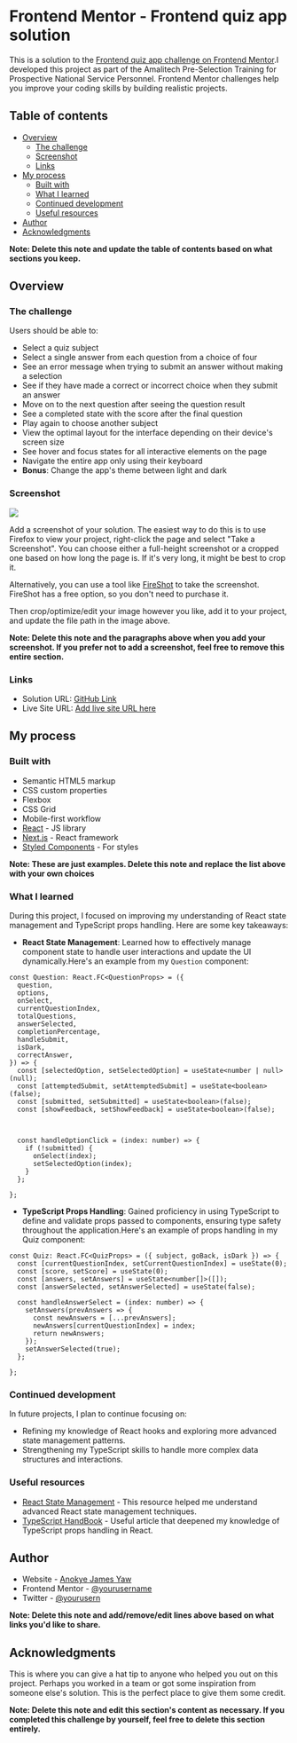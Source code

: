 # Frontend Mentor - Frontend quiz app solution

This is a solution to the [Frontend quiz app challenge on Frontend Mentor](https://www.frontendmentor.io/challenges/frontend-quiz-app-BE7xkzXQnU).I developed this project as part of the Amalitech Pre-Selection Training for Prospective National Service Personnel. Frontend Mentor challenges help you improve your coding skills by building realistic projects. 

## Table of contents

- [Overview](#overview)
  - [The challenge](#the-challenge)
  - [Screenshot](#screenshot)
  - [Links](#links)
- [My process](#my-process)
  - [Built with](#built-with)
  - [What I learned](#what-i-learned)
  - [Continued development](#continued-development)
  - [Useful resources](#useful-resources)
- [Author](#author)
- [Acknowledgments](#acknowledgments)

**Note: Delete this note and update the table of contents based on what sections you keep.**

## Overview

### The challenge

Users should be able to:

- Select a quiz subject
- Select a single answer from each question from a choice of four
- See an error message when trying to submit an answer without making a selection
- See if they have made a correct or incorrect choice when they submit an answer
- Move on to the next question after seeing the question result
- See a completed state with the score after the final question
- Play again to choose another subject
- View the optimal layout for the interface depending on their device's screen size
- See hover and focus states for all interactive elements on the page
- Navigate the entire app only using their keyboard
- **Bonus**: Change the app's theme between light and dark

### Screenshot

![](./screenshot.jpg)

Add a screenshot of your solution. The easiest way to do this is to use Firefox to view your project, right-click the page and select "Take a Screenshot". You can choose either a full-height screenshot or a cropped one based on how long the page is. If it's very long, it might be best to crop it.

Alternatively, you can use a tool like [FireShot](https://getfireshot.com/) to take the screenshot. FireShot has a free option, so you don't need to purchase it. 

Then crop/optimize/edit your image however you like, add it to your project, and update the file path in the image above.

**Note: Delete this note and the paragraphs above when you add your screenshot. If you prefer not to add a screenshot, feel free to remove this entire section.**

### Links

- Solution URL: [GitHub Link](https://github.com/jyanokye/Quiz-App)
- Live Site URL: [Add live site URL here](https://your-live-site-url.com)

## My process

### Built with

- Semantic HTML5 markup
- CSS custom properties
- Flexbox
- CSS Grid
- Mobile-first workflow
- [React](https://reactjs.org/) - JS library
- [Next.js](https://nextjs.org/) - React framework
- [Styled Components](https://styled-components.com/) - For styles

**Note: These are just examples. Delete this note and replace the list above with your own choices**

### What I learned

During this project, I focused on improving my understanding of React state management and TypeScript props handling. Here are some key takeaways:

- **React State Management**: Learned how to effectively manage component state to handle user interactions and update the UI dynamically.Here's an example from my `Question` component:

```tsx
const Question: React.FC<QuestionProps> = ({
  question,
  options,
  onSelect,
  currentQuestionIndex,
  totalQuestions,
  answerSelected,
  completionPercentage,
  handleSubmit,
  isDark,
  correctAnswer,
}) => {
  const [selectedOption, setSelectedOption] = useState<number | null>(null);
  const [attemptedSubmit, setAttemptedSubmit] = useState<boolean>(false);
  const [submitted, setSubmitted] = useState<boolean>(false);
  const [showFeedback, setShowFeedback] = useState<boolean>(false);



  const handleOptionClick = (index: number) => {
    if (!submitted) {
      onSelect(index);
      setSelectedOption(index);
    }
  };

};
```

- **TypeScript Props Handling**: Gained proficiency in using TypeScript to define and validate props passed to components, ensuring type safety throughout the application.Here's an example of props handling in my Quiz component:


```tsx
const Quiz: React.FC<QuizProps> = ({ subject, goBack, isDark }) => {
  const [currentQuestionIndex, setCurrentQuestionIndex] = useState(0);
  const [score, setScore] = useState(0);
  const [answers, setAnswers] = useState<number[]>([]);
  const [answerSelected, setAnswerSelected] = useState(false);

  const handleAnswerSelect = (index: number) => {
    setAnswers(prevAnswers => {
      const newAnswers = [...prevAnswers];
      newAnswers[currentQuestionIndex] = index;
      return newAnswers;
    });
    setAnswerSelected(true);
  };

};
```


### Continued development

In future projects, I plan to continue focusing on:

- Refining my knowledge of React hooks and exploring more advanced state management patterns.
- Strengthening my TypeScript skills to handle more complex data structures and interactions.


### Useful resources

- [React State Management](https://react.dev/learn/managing-state) - This resource helped me understand advanced React state management techniques.
- [TypeScript HandBook](https://www.typescriptlang.org/docs/handbook/2/functions.html) - Useful article that deepened my knowledge of TypeScript props handling in React.

## Author

- Website - [Anokye James Yaw](https://www.your-site.com)
- Frontend Mentor - [@yourusername](https://www.frontendmentor.io/profile/yourusername)
- Twitter - [@yourusern](https://www.twitter.com/yourusername)

**Note: Delete this note and add/remove/edit lines above based on what links you'd like to share.**

## Acknowledgments

This is where you can give a hat tip to anyone who helped you out on this project. Perhaps you worked in a team or got some inspiration from someone else's solution. This is the perfect place to give them some credit.

**Note: Delete this note and edit this section's content as necessary. If you completed this challenge by yourself, feel free to delete this section entirely.**
